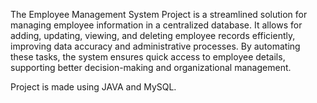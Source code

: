 The Employee Management System Project is a streamlined solution for managing employee information in a centralized database. It allows for adding, updating, viewing, and deleting employee records efficiently, improving data accuracy and administrative processes. By automating these tasks, the system ensures quick access to employee details, supporting better decision-making and organizational management.

Project is made using JAVA and MySQL.
